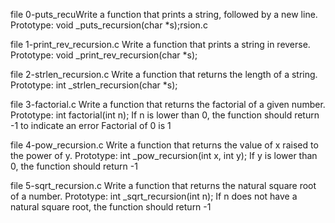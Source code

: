 file 0-puts_recuWrite a function that prints a string, followed by a new line.
Prototype: void _puts_recursion(char *s);rsion.c

file 1-print_rev_recursion.c Write a function that prints a string in reverse.
Prototype: void _print_rev_recursion(char *s); 

file 2-strlen_recursion.c Write a function that returns the length of a string.
Prototype: int _strlen_recursion(char *s);

file 3-factorial.c Write a function that returns the factorial of a given number.
Prototype: int factorial(int n);
If n is lower than 0, the function should return -1 to indicate an error
Factorial of 0 is 1

file 4-pow_recursion.c Write a function that returns the value of x raised to the power of y.
Prototype: int _pow_recursion(int x, int y);
If y is lower than 0, the function should return -1

file 5-sqrt_recursion.c Write a function that returns the natural square root of a number.
Prototype: int _sqrt_recursion(int n);
If n does not have a natural square root, the function should return -1


